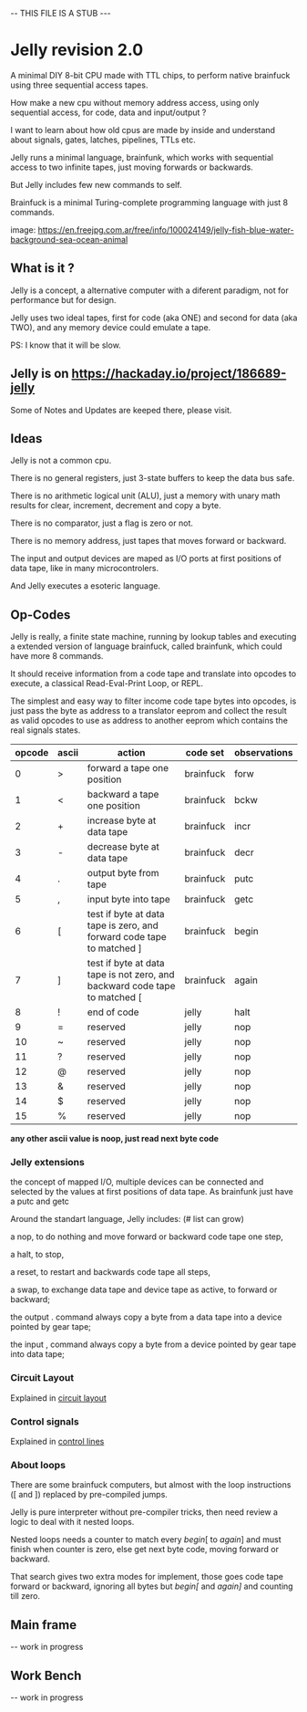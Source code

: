 -- THIS FILE IS A STUB ---

# Jelly revision 2.0

A minimal DIY 8-bit CPU made with TTL chips, to perform native brainfuck using three sequential access tapes.

How make a new cpu without memory address access, using only sequential access, for code, data and input/output ?

I want to learn about how old cpus are made by inside and understand about signals, gates, latches, pipelines, TTLs etc.

Jelly runs a minimal language, brainfunk, which works with sequential access to two infinite tapes, just moving forwards or backwards.

But Jelly includes few new commands to self.

Brainfuck is a minimal Turing-complete programming language with just 8 commands.

image:
https://en.freejpg.com.ar/free/info/100024149/jelly-fish-blue-water-background-sea-ocean-animal

## What is it ?

Jelly is a concept, a alternative computer with a diferent paradigm, not for performance but for design.

Jelly uses two ideal tapes, first for code (aka ONE) and second for data (aka TWO), and any memory device could emulate a tape.

PS: I know that it will be slow.

## Jelly is on https://hackaday.io/project/186689-jelly

Some of Notes and Updates are keeped there, please visit.

## Ideas

Jelly is not a common cpu.

There is no general registers, just 3-state buffers to keep the data bus safe. 

There is no arithmetic logical unit (ALU), just a memory with unary math results for clear, increment, decrement and copy a byte.

There is no comparator, just a flag is zero or not.

There is no memory address, just tapes that moves forward or backward.

The input and output devices are maped as I/O ports at first positions of data tape, like in many microcontrolers.

And Jelly executes a esoteric language.

## Op-Codes

Jelly is really, a finite state machine, running by lookup tables and executing a extended version of language brainfuck, called brainfunk, which could have more 8 commands.

It should receive information from a code tape and translate into opcodes to execute, a classical Read-Eval-Print Loop, or REPL.

The simplest and easy way to filter income code tape bytes into opcodes, is just pass the byte as address to a translator eeprom and collect the result as valid opcodes to  use as address to another eeprom which contains the real signals states. 

| opcode | ascii | action | code set | observations |
| --- | --- | --- | --- | --- |
| 0 | \> | forward a tape one position | brainfuck | forw |
| 1 | \< | backward a tape one position | brainfuck | bckw |
| 2 | \+ | increase byte at data tape | brainfuck | incr |
| 3 | \- | decrease byte at data tape | brainfuck | decr |
| 4 | \. | output byte from tape | brainfuck | putc |
| 5 | \, | input byte into tape | brainfuck | getc |
| 6 | \[ | test if byte at data tape is zero, and forward code tape to matched \] | brainfuck | begin |
| 7 | \] | test if byte at data tape is not zero, and backward code tape to matched \[ | brainfuck | again |
| 8 | \! | end of code | jelly | halt |
| 9 | \= | reserved | jelly | nop |
| 10 | \~ | reserved | jelly | nop |
| 11 | \? | reserved | jelly | nop |
| 12 | \@ | reserved | jelly | nop |
| 13 | \& | reserved | jelly | nop |
| 14 | \$ | reserved | jelly | nop |
| 15 | \% | reserved | jelly | nop |

__any other ascii value is noop, just read next byte code__

### Jelly extensions

the concept of mapped I/O,  multiple devices can be connected and selected by the values at first positions of data tape. As brainfunk just have a putc and getc 

Around the standart language, Jelly includes: (# list can grow)

  a nop, to do nothing and move forward or backward code tape one step,
  
  a halt, to stop,
  
  a reset, to restart and backwards code tape all steps,
  
  a swap, to exchange data tape and device tape as active, to forward or backward;
  
  the output \. command always copy a byte from a data tape into a device pointed by gear tape;
  
  the input \, command always copy a byte from a device pointed by gear tape into data tape;

### Circuit Layout

Explained in [circuit layout](documents/CircuitLayout.md)

### Control signals

Explained in [control lines](documents/ControlLines.md)

### About loops

There are some brainfuck computers, but almost with the loop instructions (\[ and \]) replaced by pre-compiled jumps. 

Jelly is pure interpreter without pre-compiler tricks, then need review a logic to deal with it nested loops.

Nested loops needs a counter to match every _begin_\[ to _again_\] and must finish when counter is zero, else get next byte code, moving forward or backward.

That search gives two extra modes for implement, those goes code tape forward or backward, ignoring all bytes but _begin_*\[* and _again_*\]* and counting till zero.

## Main frame

-- work in progress

## Work Bench

-- work in progress



